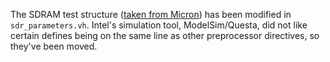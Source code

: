 The SDRAM test structure ([taken from Micron](https://www.micron.com/products/dram/sdram/part-catalog/mt48lc16m16a2b4-6a)) has been modified in `sdr_parameters.vh`. Intel's simulation tool, ModelSim/Questa, did not like certain defines being on the same line as other preprocessor directives, so they've been moved.